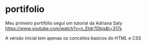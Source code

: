 # portifolio
Meu primeiro portifólio
segui um tutorial da Adriana Saty https://www.youtube.com/watch?v=n_Etdr7Dbjs&t=317s

A versão inicial tem apenas os conceitos basicos do HTML e CSS
